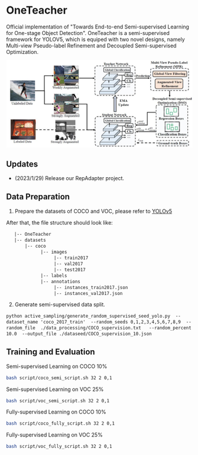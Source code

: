 # OneTeacher

Official implementation of "Towards End-to-end Semi-supervised Learning for One-stage Object Detection".
OneTeacher is a semi-supervised framework for YOLOV5, which is equiped with two novel designs, namely Multi-view Pseudo-label Refinement and Decoupled Semi-supervised Optimization.

<p align="center">
	<img src="./data/images/OneTeacher.jpg" width="1000">
</p>

## Updates 
- (2023/1/29) Release our RepAdapter project.

## Data Preparation
1. Prepare the datasets of COCO and VOC, please refer to [YOLOv5](./README_YOLOV5.md)

After that, the file structure should look like:
```
   |-- OneTeacher
   |-- datasets
       |-- coco
             |-- images
                  |-- train2017
                  |-- val2017
                  |-- test2017
             |-- labels
             |-- annotations
                  |-- instances_train2017.json
                  |-- instances_val2017.json
```
2. Generate semi-supervised data split.
```
python active_sampling/generate_random_supervised_seed_yolo.py  --dataset_name 'coco_2017_train'  --random_seeds 0,1,2,3,4,5,6,7,8,9  --random_file  ./data_processing/COCO_supervision.txt   --random_percent 10.0  --output_file ./dataseed/COCO_supervision_10.json
```
## Training and Evaluation
Semi-supervised Learning on COCO 10%
```sh 
bash script/coco_semi_script.sh 32 2 0,1
``` 
Semi-supervised Learning on VOC 25%
```sh 
bash script/voc_semi_script.sh 32 2 0,1
``` 
Fully-supervised Learning on COCO 10%
```sh 
bash script/coco_fully_script.sh 32 2 0,1
``` 
Fully-supervised Learning on VOC 25%
```sh 
bash script/voc_fully_script.sh 32 2 0,1
``` 